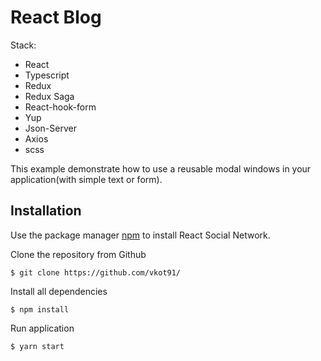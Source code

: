 # React Blog

Stack:

- React
- Typescript
- Redux
- Redux Saga
- React-hook-form
- Yup
- Json-Server
- Axios
- scss

This example demonstrate how to use a reusable modal windows in your application(with simple text or form).
## Installation

Use the package manager [npm](https://nodejs.org/en/) to install React Social Network.

Clone the repository from Github

```
$ git clone https://github.com/vkot91/
```

Install all dependencies

```
$ npm install
```

Run application

```
$ yarn start
```
